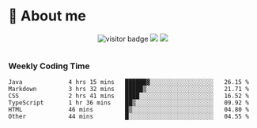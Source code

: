 <!-- ![](https://youpai.roccoshi.top/img/20200804214216.png) -->

# 🧐 About me
 
<p align="center">
<img src="https://visitor-badge.laobi.icu/badge?page_id=Lincest.Lincest&title=hits" alt="visitor badge"/>
<a href="mailto:imroccoshi@gmail.com"><img src="https://img.shields.io/badge/gmail-imroccoshi%40gmail.com-red"></a>
<a href="https://blog.roccoshi.top"><img src="https://img.shields.io/badge/blog-roccoshi-green"></a>
</p>

<div align="center">
  <img src="https://github-readme-stats.vercel.app/api?username=Lincest&show_icons=true&count_private=true&show_owner=true" alt="">
   <!-- <img src="https://github-readme-stats.vercel.app/api/wakatime?username=Moreality&v=2" alt=""/> -->
</div>

### Weekly Coding Time

<!--START_SECTION:waka-->

```text
Java             4 hrs 15 mins   ██████▓░░░░░░░░░░░░░░░░░░   26.15 %
Markdown         3 hrs 32 mins   █████▒░░░░░░░░░░░░░░░░░░░   21.71 %
CSS              2 hrs 41 mins   ████░░░░░░░░░░░░░░░░░░░░░   16.52 %
TypeScript       1 hr 36 mins    ██▒░░░░░░░░░░░░░░░░░░░░░░   09.92 %
HTML             46 mins         █▒░░░░░░░░░░░░░░░░░░░░░░░   04.80 %
Other            44 mins         █░░░░░░░░░░░░░░░░░░░░░░░░   04.55 %
```

<!--END_SECTION:waka-->



